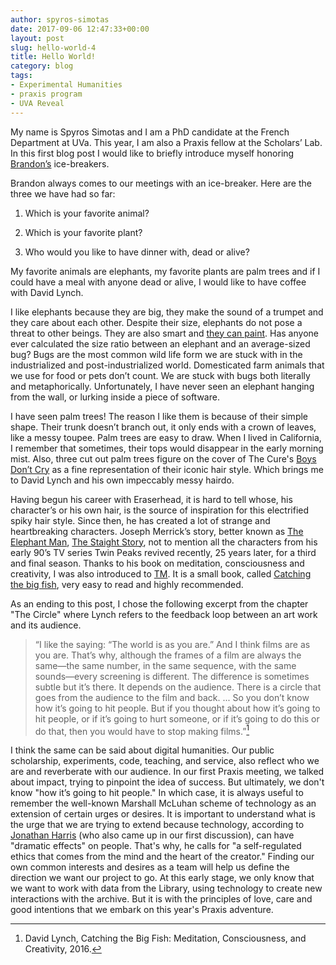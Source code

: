 ```yaml
---
author: spyros-simotas
date: 2017-09-06 12:47:33+00:00
layout: post
slug: hello-world-4
title: Hello World!
category: blog
tags:
- Experimental Humanities
- praxis program
- UVA Reveal
---
```


My name is Spyros Simotas and I am a PhD candidate at the French Department at UVa. This year, I am also a Praxis fellow at the Scholars’ Lab. In this first blog post I would like to briefly introduce myself honoring [Brandon’s](http://scholarslab.org/people/brandon-walsh/%20) ice-breakers.

Brandon always comes to our meetings with an ice-breaker. Here are the three we have had so far:



 	
  1. Which is your favorite animal?

 	
  2. Which is your favorite plant?

 	
  3. Who would you like to have dinner with, dead or alive?


My favorite animals are elephants, my favorite plants are palm trees and if I could have a meal with anyone dead or alive, I would like to have coffee with David Lynch.

I like elephants because they are big, they make the sound of a trumpet and they care about each other. Despite their size, elephants do not pose a threat to other beings. They are also smart and [they can paint](https://www.youtube.com/watch?v=7meBvOEyuzQ). Has anyone ever calculated the size ratio between an elephant and an average-sized bug? Bugs are the most common wild life form we are stuck with in the industrialized and post-industrialized world. Domesticated farm animals that we use for food or pets don’t count. We are stuck with bugs both literally and metaphorically. Unfortunately, I have never seen an elephant hanging from the wall, or lurking inside a piece of software.

I have seen palm trees! The reason I like them is because of their simple shape. Their trunk doesn’t branch out, it only ends with a crown of leaves, like a messy toupee. Palm trees are easy to draw. When I lived in California, I remember that sometimes, their tops would disappear in the early morning mist. Also, three cut out palm trees figure on the cover of The Cure's [Boys Don’t Cry](https://en.wikipedia.org/wiki/Boys_Don't_Cry_(The_Cure_album)) as a fine representation of their iconic hair style. Which brings me to David Lynch and his own impeccably messy hairdo.

Having begun his career with Eraserhead, it is hard to tell whose, his character’s or his own hair, is the source of inspiration for this electrified spiky hair style. Since then, he has created a lot of strange and heartbreaking characters. Joseph Merrick’s story, better known as [The Elephant Man](https://www.youtube.com/watch?v=2ToC4vh_itg), [The Staight Story](https://en.wikipedia.org/wiki/The_Straight_Story), not to mention all the characters from his early 90’s TV series Twin Peaks revived recently, 25 years later, for a third and final season. Thanks to his book on meditation, consciousness and creativity, I was also introduced to [TM](https://youtu.be/BH4qD5Fzyjk?t=12m1s). It is a small book, called [Catching the big fish](https://www.davidlynchfoundation.org/catching-the-big-fish-meditation-consciousness-and-creativity.html), very easy to read and highly recommended.

As an ending to this post, I chose the following excerpt from the chapter "The Circle" where Lynch refers to the feedback loop between an art work and its audience.


> “I like the saying: “The world is as you are.” And I think films are as you are. That’s why, although the frames of a film are always the same&mdash;the same number, in the same sequence, with the same sounds&mdash;every screening is different. The difference is sometimes subtle but it’s there. It depends on the audience. There is a circle that goes from the audience to the film and back. ... So you don’t know how it’s going to hit people. But if you thought about how it’s going to hit people, or if it’s going to hurt someone, or if it’s going to do this or do that, then you would have to stop making films.”[^1]


I think the same can be said about digital humanities. Our public scholarship, experiments, code, teaching, and service, also reflect who we are and reverberate with our audience. In our first Praxis meeting, we talked about impact, trying to pinpoint the idea of success. But ultimately, we don't know "how it’s going to hit people." In which case, it is always useful to remember the well-known Marshall McLuhan scheme of technology as an extension of certain urges or desires. It is important to understand what is the urge that we are trying to extend because technology, according to [Jonathan Harris](https://youtu.be/yS1a5TBya14?t=34m10s) (who also came up in our first discussion), can have "dramatic effects" on people. That's why, he calls for "a self-regulated ethics that comes from the mind and the heart of the creator." Finding our own common interests and desires as a team will help us define the direction we want our project to go. At this early stage, we only know that we want to work with data from the Library, using technology to create new interactions with the archive. But it is with the principles of love, care and good intentions that we embark on this year's Praxis adventure.



 	
  [^1]: David Lynch, Catching the Big Fish: Meditation, Consciousness, and Creativity, 2016. 
